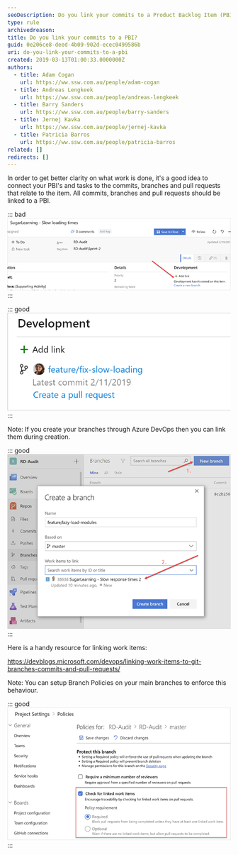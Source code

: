 ```yaml
---
seoDescription: Do you link your commits to a Product Backlog Item (PBI) in Azure DevOps for better clarity on what work is done?
type: rule
archivedreason:
title: Do you link your commits to a PBI?
guid: 0e206ce8-deed-4b09-902d-ecec0499586b
uri: do-you-link-your-commits-to-a-pbi
created: 2019-03-13T01:00:33.0000000Z
authors:
  - title: Adam Cogan
    url: https://ww.ssw.com.au/people/adam-cogan
  - title: Andreas Lengkeek
    url: https://ww.ssw.com.au/people/andreas-lengkeek
  - title: Barry Sanders
    url: https://ww.ssw.com.au/people/barry-sanders
  - title: Jernej Kavka
    url: https://ww.ssw.com.au/people/jernej-kavka
  - title: Patricia Barros
    url: https://ww.ssw.com.au/people/patricia-barros
related: []
redirects: []
---
```


In order to get better clarity on what work is done, it's a good idea to connect your PBI's and tasks to the commits, branches and pull requests that relate to the item. All commits, branches and pull requests should be linked to a PBI.

::: bad  
![Bad Example: No linked commit's, branches or pull requests](no-linked-commit.png)  
:::

::: good  
![Good Example: Git branch linked to PBI in TFS](link-branch-to-pbi.png)  
:::

<!--endintro-->

Note: If you create your branches through Azure DevOps then you can link them during creation.

::: good  
![Good Example: Using Azure DevOps to link PBI during creation](link-pbi-during-creation.png)  
:::

Here is a handy resource for linking work items:

https://devblogs.microsoft.com/devops/linking-work-items-to-git-branches-commits-and-pull-requests/

Note: You can setup Branch Policies on your main branches to enforce this behaviour.

::: good  
![Good Example: Branch Policy on the master branch to enforce linked work items on pull requests](add-branch-policy-for-linked-items.png)  
:::
